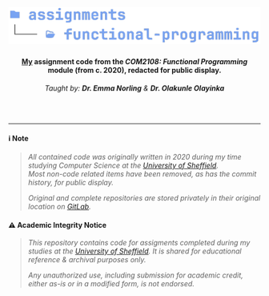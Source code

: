 <h1 align="center">
  <br>
<img src="https://github.com/robbowland/functional-programming/blob/main/.github/img/heading.png?raw=true" alt="functional-programming" width="900">
  <br>
</h1>

<h4 align="center"><a href="https://www.robbow.land" target="_blank">My</a> assignment code from the <i>COM2108: Functional Programming</i> module (from c. 2020), redacted for public display.</h4>
<p align="center"><i>Taught by: <strong>Dr. Emma Norling</strong> & <strong>Dr. Olakunle Olayinka</strong></i></p>

<br>
<br>
<hr>

#### ℹ️ Note
> *All contained code was originally written in 2020 during my time studying Computer Science at the [University of Sheffield](https://www.sheffield.ac.uk/).*<br>
> *Most non-code related items have been removed, as has the commit history, for public display.*
>
> *Original and complete repositories are stored privately in their original location on [GitLab](https://gitlab.com/university-assignments/com2108-functional-programming).*

#### ⚠️ Academic Integrity Notice
> *This repository contains code for assigments completed during my studies at the [University of Sheffield](https://www.sheffield.ac.uk/).*
> *It is shared for educational reference & archival purposes only.*
>
> *Any unauthorized use, including submission for academic credit, either as-is or in a modified form, is not endorsed.*
